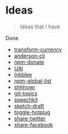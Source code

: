 # Ideas

> Ideas that I have

Done
- [transform-currency](https://github.com/bukinoshita/ideas/issues/2)
- [anderson-cli](https://github.com/bukinoshita/ideas/issues/4)
- [npm-donate](https://github.com/bukinoshita/ideas/issues/8)
- [UAI](https://github.com/bukinoshita/ideas/issues/12)
- [Inkblee](https://github.com/bukinoshita/ideas/issues/13)
- [npm-global-list](https://github.com/bukinoshita/ideas/issues/19)
- [shhhowr](https://github.com/bukinoshita/ideas/issues/20)
- [git-topics](https://github.com/bukinoshita/ideas/issues/1)
- [speechkit](https://github.com/bukinoshita/ideas/issues/26)
- [sketch-draft](https://github.com/bukinoshita/ideas/issues/29)
- [toggle-hotplug](https://github.com/bukinoshita/ideas/issues/30)
- [share-twitter](https://github.com/bukinoshita/ideas/issues/33)
- [share-facebook](https://github.com/bukinoshita/ideas/issues/34)
